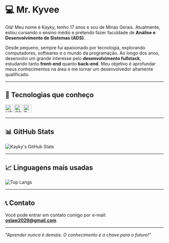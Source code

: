 # 💻 Mr. Kyvee  

Olá! Meu nome é Kayky, tenho 17 anos e sou de Minas Gerais. Atualmente, estou cursando o ensino médio e pretendo fazer faculdade de **Análise e Desenvolvimento de Sistemas (ADS)**.

Desde pequeno, sempre fui apaixonado por tecnologia, explorando computadores, softwares e o mundo da programação. Ao longo dos anos, desenvolvi um grande interesse pelo **desenvolvimento fullstack**, estudando tanto **front-end** quanto **back-end**. Meu objetivo é aprofundar meus conhecimentos na área e me tornar um desenvolvedor altamente qualificado.

---

## 🚀 Tecnologias que conheço  

<p>
  <img src="https://cdn.jsdelivr.net/gh/devicons/devicon/icons/html5/html5-original.svg" alt="HTML5" width="25" height="25"/>
  <img src="https://cdn.jsdelivr.net/gh/devicons/devicon/icons/css3/css3-original.svg" alt="CSS3" width="25" height="25"/>
  <img src="https://cdn.jsdelivr.net/gh/devicons/devicon/icons/python/python-original.svg" alt="Python" width="25" height="25"/>
</p>

---

## 📊 GitHub Stats  

![Kayky's GitHub Stats](https://github-readme-stats.vercel.app/api?username=SeuUsername&show_icons=true&theme=radical)  

---

## 📈 Linguagens mais usadas  

![Top Langs](https://github-readme-stats.vercel.app/api/top-langs/?username=SeuUsername&layout=compact&theme=radical)  

---

## 📞 Contato  

Você pode entrar em contato comigo por e-mail:  
[**oslaw2029@gmail.com**](mailto:oslaw2029@gmail.com)

---

*"Aprender nunca é demais. O conhecimento é a chave para o futuro!"*
